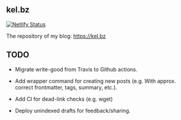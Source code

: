 ## kel.bz

[![Netlify Status](https://api.netlify.com/api/v1/badges/86971947-aa68-4a82-be95-2e8a19c1d738/deploy-status)](https://app.netlify.com/sites/kelbz/deploys)

The repository of my blog: https://kel.bz

## TODO

* Migrate write-good from Travis to Github actions.

* Add wrapper command for creating new posts (e.g. With approx. correct frontmatter, tags, summary, etc.).

* Add CI for dead-link checks (e.g. wget)

* Deploy unindexed drafts for feedback/sharing.
